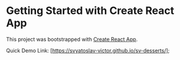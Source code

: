 # Getting Started with Create React App

This project was bootstrapped with [Create React App](https://github.com/facebook/create-react-app).

Quick Demo Link: [https://svyatoslav-victor.github.io/sv-desserts/];
